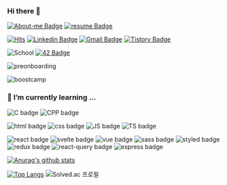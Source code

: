 ### Hi there 👋

[![About-me Badge](https://img.shields.io/badge/-About%20me-000000?style=flat-square)](https://about-me.chichoon.com)
[![resume Badge](https://img.shields.io/badge/-Resume-ff0000?style=flat-square)](https://resume.chichoon.com)

[![Hits](https://hits.seeyoufarm.com/api/count/incr/badge.svg?url=https%3A%2F%2Fgithub.com%2Fchichoon&count_bg=%235FADFF&title_bg=%23555555&icon=&icon_color=%23E7E7E7&title=hits&edge_flat=false)](https://hits.seeyoufarm.com)
[![Linkedin Badge](https://img.shields.io/badge/-Linkedin-0A66C2?logo=linkedin&style=flat-square)](https://www.linkedin.com/in/ji-yoon-choi-252920201/)
[![Gmail Badge](https://img.shields.io/badge/-Gmail-EA4335?logo=gmail&style=flat-square)](mailto:chichoon.choi@gmail.com)
[![Tistory Badge](https://img.shields.io/badge/-Tistory-000000?logo=tistory&style=flat-square)](https://blog.chichoon.com)


![School](https://img.shields.io/badge/Konkuk%20Univ.-2017.03~2021.02-777777?style=for-the-badge&labelColor=0E5F3D)
[![42 Badge](https://img.shields.io/badge/42Seoul-2021.05~-777777?logo=42&style=for-the-badge&labelColor=000000)](https://profile.intra.42.fr/users/jiychoi)

![preonboarding](https://img.shields.io/badge/Wanted%20PreOnboarding%20FE%204th-2022.05~2022.06-777777?style=for-the-badge&labelColor=02AFE8)

![boostcamp](https://img.shields.io/badge/boostcamp%20Web・Mobile%20Membership%207th-2022.08~2022.12-777777?style=for-the-badge&labelColor=005CFD)

### 🌱 I’m currently learning ...

![C badge](https://img.shields.io/badge/-C-A8B9CC?style=flat-square&logo=C&logoColor=white)
![CPP badge](https://img.shields.io/badge/-CPP-00599C?style=flat-square&logo=C%2B%2B&logoColor=white)

![html badge](https://img.shields.io/badge/-HTML-E34F26?style=flat-square&logo=HTML5&logoColor=white)
![css badge](https://img.shields.io/badge/-CSS-1572B6?style=flat-square&logo=CSS3&logoColor=white)
![JS badge](https://img.shields.io/badge/-Javascript-F7DF1E?style=flat-square&logo=JavaScript&logoColor=white)
![TS badge](https://img.shields.io/badge/-Typescript-3178C6?style=flat-square&logo=TypeScript&logoColor=white)

![react badge](https://img.shields.io/badge/-React-61DAFB?style=flat-square&logo=Svelte&logoColor=white)
![svelte badge](https://img.shields.io/badge/-Svelte-FF3E00?style=flat-square&logo=React&logoColor=white)
![vue badge](https://img.shields.io/badge/-Vue-4FC08D?style=flat-square&logo=vuedotjs&logoColor=white)
![sass badge](https://img.shields.io/badge/-Sass-CC6699?style=flat-square&logo=Sass&logoColor=white)
![styled badge](https://img.shields.io/badge/-Styled-DB7093?style=flat-square&logo=styled-components&logoColor=white)
![redux badge](https://img.shields.io/badge/-Redux%20Toolkit-764ABC?style=flat-square&logo=Redux&logoColor=white)
![react-query badge](https://img.shields.io/badge/-React%20Query-FF4154?style=flat-square&logo=React%20Query&logoColor=white)
![express badge](https://img.shields.io/badge/-Express-000000?style=flat-square&logo=Express&logoColor=white)

[![Anurag's github stats](https://github-readme-stats.vercel.app/api?username=chichoon&show_icons=true&theme=kacho_ga)](https://github.com/anuraghazra/github-readme-stats)

[![Top Langs](https://github-readme-stats.vercel.app/api/top-langs/?username=chichoon&layout=compact&exclude_repo=java_study,Sugar1Cup&langs_count=10)](https://github.com/anuraghazra/github-readme-stats) ![Solved.ac 프로필](http://mazassumnida.wtf/api/v2/generate_badge?boj=chichoon)

<!--

![Python badge](https://img.shields.io/badge/-Python-3776AB?style=flat-square&logo=Python&logoColor=white)

**chichoon/chichoon** is a ✨ _special_ ✨ repository because its `README.md` (this file) appears on your GitHub profile.

Here are some ideas to get you started:
- 🔭 I’m currently working on ...
- 👯 I’m looking to collaborate on ...
- 🤔 I’m looking for help with ...
- 💬 Ask me about ...
- 📫 How to reach me: ...
- 😄 Pronouns: ...
- ⚡ Fun fact: ...
-->
